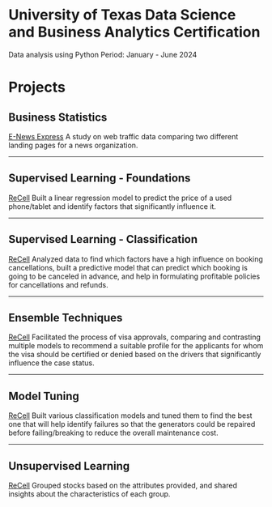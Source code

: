 # University of Texas Data Science and Business Analytics Certification
Data analysis using Python
Period: January - June 2024

# Projects

## Business Statistics

[E-News Express](https://github.com/BeckTyler/python/blob/main/Tyler_Beck_E_News_Express.ipynb)
A study on web traffic data comparing two different landing pages for a news organization.

***

## Supervised Learning - Foundations

[ReCell](https://github.com/BeckTyler/python/blob/main/Tyler_Beck_ReCell.ipynb)
Built a linear regression model to predict the price of a used phone/tablet and identify factors that significantly influence it.

***

## Supervised Learning - Classification

[ReCell](https://github.com/BeckTyler/python/blob/main/Tyler_Beck_INN_Hotels.ipynb)
Analyzed data to find which factors have a high influence on booking cancellations, built a predictive model that can predict which booking is going to be canceled in advance, and help in formulating profitable policies for cancellations and refunds.

***

## Ensemble Techniques

[ReCell](https://github.com/BeckTyler/python/blob/main/Tyler_Beck_EasyVisa.ipynb)
Facilitated the process of visa approvals, comparing and contrasting multiple models to recommend a suitable profile for the applicants for whom the visa should be certified or denied based on the drivers that significantly influence the case status.

***

## Model Tuning

[ReCell](https://github.com/BeckTyler/python/blob/main/Tyler_Beck_ReneWind.ipynb)
Built various classification models and tuned them to find the best one that will help identify failures so that the generators could be repaired before failing/breaking to reduce the overall maintenance cost.

***

## Unsupervised Learning

[ReCell](https://github.com/BeckTyler/python/blob/main/Tyler_Beck_Trade%26Ahead.ipynb)
Grouped stocks based on the attributes provided, and shared insights about the characteristics of each group.
